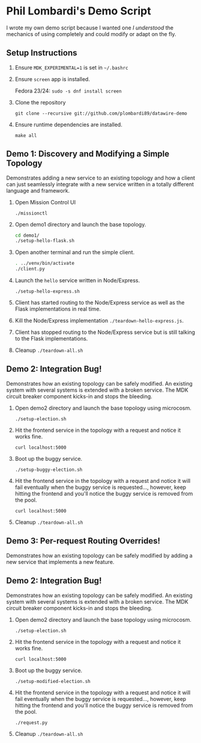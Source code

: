 # Phil Lombardi's Demo Script

I wrote my own demo script because I wanted one *I understood* the mechanics of using completely and could modify or adapt on the fly.

## Setup Instructions

1. Ensure `MDK_EXPERIMENTAL=1` is set in `~/.bashrc`
2. Ensure `screen` app is installed.

    Fedora 23/24:
    `sudo -s dnf install screen`

3. Clone the repository

   `git clone --recursive git://github.com/plombardi89/datawire-demo`

4. Ensure runtime dependencies are installed.

    `make all`

## Demo 1: Discovery and Modifying a Simple Topology

Demonstrates adding a new service to an existing topology and how a client can just seamlessly integrate with a new service written in a totally different language and framework.

1. Open Mission Control UI

   `./missionctl`
   
2. Open demo1 directory and launch the base topology.

    ```bash
    cd demo1/
    ./setup-hello-flask.sh
    ```
    
3. Open another terminal and run the simple client.

    ```bash
    . ../venv/bin/activate
    ./client.py
    ```
    
4. Launch the `hello` service written in Node/Express.
    
   `./setup-hello-express.sh`  
    
5. Client has started routing to the Node/Express service as well as the Flask implementations in real time. 
6. Kill the Node/Express implementation `./teardown-hello-express.js`.
7. Client has stopped routing to the Node/Express service but is still talking to the Flask implementations.
8. Cleanup `./teardown-all.sh`

## Demo 2: Integration Bug!

Demonstrates how an existing topology can be safely modified. An existing system with several systems is extended with a broken service. The MDK circuit breaker component kicks-in and stops the bleeding.

1. Open demo2 directory and launch the base topology using microcosm.

   `./setup-election.sh`
   
2. Hit the frontend service in the topology with a request and notice it works fine.

   `curl localhost:5000`
   
3. Boot up the buggy service.

   `./setup-buggy-election.sh`
   
4. Hit the frontend service in the topology with a request and notice it will fail eventually when the buggy service is requested..., however, keep hitting the frontend and you'll notice the buggy service is removed from the pool.

   `curl localhost:5000`
   
5. Cleanup `./teardown-all.sh`
   
## Demo 3: Per-request Routing Overrides!

Demonstrates how an existing topology can be safely modified by adding a new service that implements a new feature.

## Demo 2: Integration Bug!

Demonstrates how an existing topology can be safely modified. An existing system with several systems is extended with a broken service. The MDK circuit breaker component kicks-in and stops the bleeding.

1. Open demo2 directory and launch the base topology using microcosm.

   `./setup-election.sh`
   
2. Hit the frontend service in the topology with a request and notice it works fine.

   `curl localhost:5000`
   
3. Boot up the buggy service.

   `./setup-modified-election.sh`
   
4. Hit the frontend service in the topology with a request and notice it will fail eventually when the buggy service is requested..., however, keep hitting the frontend and you'll notice the buggy service is removed from the pool.

   `./request.py`
   
5. Cleanup `./teardown-all.sh`
